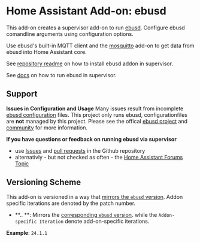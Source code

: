 # Home Assistant Add-on: ebusd

This add-on creates a supervisor add-on to run [ebusd](http://ebusd.eu). Configure ebusd comandline arguments using configuration options.

Use ebusd's built-in MQTT client and the [mosquitto](https://github.com/home-assistant/addons/tree/master/mosquitto) add-on to get data from ebusd into Home Assistant core.

See [repository readme](https://github.com/LukasGrebe/ha-addons#how-to-install) on how to install ebusd addon in supervisor.

See [docs](https://github.com/LukasGrebe/ha-addons/blob/main/ebusd/DOCS.md#how-to-run-ebusd) on how to run ebusd in supervisor.

## Support

**Issues in Configuration and Usage**
Many issues result from incomplete [ebusd configuration](https://github.com/john30/ebusd/wiki/4.-Configuration) files. This project only runs ebusd, configurationfiles are **not** managed by this project. Please see the offical [ebusd project](https://ebusd.eu) and [community](https://github.com/john30/ebusd/discussions) for more information. 

**If you have questions or feedback on running ebusd via supervisor**
- use [Issues](https://github.com/LukasGrebe/ha-addons/issues) and [pull requests](https://github.com/LukasGrebe/ha-addons/pulls) in the Github repository
- alternativly - but not checked as often - the [Home Assistant Forums Topic](https://community.home-assistant.io/t/an-ebusd-add-on/344852)

## Versioning Scheme

This add-on is versioned in a way that [mirrors the `ebusd` version](https://github.com/john30/ebusd/releases).
Addon specific iterations are denoted by the patch number.

- **<ebusd Major>.<ebusd Minor>.<Addon-specific Iteration> **: Mirrors the [corresponding `ebusd` version](https://github.com/john30/ebusd/releases). while the `Addon-specific Iteration` denote add-on-specific iterations.

**Example**: `24.1.1`
